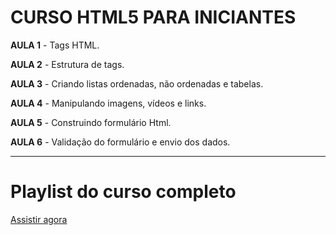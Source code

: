 # CURSO HTML5 PARA INICIANTES

**AULA 1** - Tags HTML.

**AULA 2** - Estrutura de tags.

**AULA 3** - Criando listas ordenadas, não ordenadas e tabelas.

**AULA 4** - Manipulando imagens, vídeos e links.

**AULA 5** - Construindo formulário Html.

**AULA 6** - Validação do formulário e envio dos dados.

---

# Playlist do curso completo

[Assistir agora](https://www.youtube.com/watch?v=qdBU1y_tBzs&list=PLvBM11bCvuL0flb9_disydfSAM4PDi2Mc)

